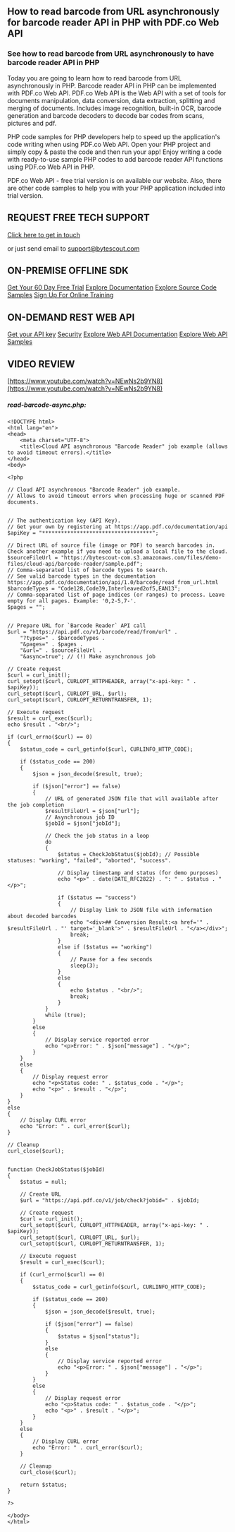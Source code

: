 ## How to read barcode from URL asynchronously for barcode reader API in PHP with PDF.co Web API

### See how to read barcode from URL asynchronously to have barcode reader API in PHP

Today you are going to learn how to read barcode from URL asynchronously in PHP. Barcode reader API in PHP can be implemented with PDF.co Web API. PDF.co Web API is the Web API with a set of tools for documents manipulation, data conversion, data extraction, splitting and merging of documents. Includes image recognition, built-in OCR, barcode generation and barcode decoders to decode bar codes from scans, pictures and pdf.

PHP code samples for PHP developers help to speed up the application's code writing when using PDF.co Web API. Open your PHP project and simply copy & paste the code and then run your app! Enjoy writing a code with ready-to-use sample PHP codes to add barcode reader API functions using PDF.co Web API in PHP.

PDF.co Web API - free trial version is on available our website. Also, there are other code samples to help you with your PHP application included into trial version.

## REQUEST FREE TECH SUPPORT

[Click here to get in touch](https://bytescout.zendesk.com/hc/en-us/requests/new?subject=PDF.co%20Web%20API%20Question)

or just send email to [support@bytescout.com](mailto:support@bytescout.com?subject=PDF.co%20Web%20API%20Question) 

## ON-PREMISE OFFLINE SDK 

[Get Your 60 Day Free Trial](https://bytescout.com/download/web-installer?utm_source=github-readme)
[Explore Documentation](https://bytescout.com/documentation/index.html?utm_source=github-readme)
[Explore Source Code Samples](https://github.com/bytescout/ByteScout-SDK-SourceCode/)
[Sign Up For Online Training](https://academy.bytescout.com/)


## ON-DEMAND REST WEB API

[Get your API key](https://app.pdf.co/signup?utm_source=github-readme)
[Security](https://pdf.co/security)
[Explore Web API Documentation](https://apidocs.pdf.co?utm_source=github-readme)
[Explore Web API Samples](https://github.com/bytescout/ByteScout-SDK-SourceCode/tree/master/PDF.co%20Web%20API)

## VIDEO REVIEW

[https://www.youtube.com/watch?v=NEwNs2b9YN8](https://www.youtube.com/watch?v=NEwNs2b9YN8)




<!-- code block begin -->

##### **read-barcode-async.php:**
    
```
<!DOCTYPE html>
<html lang="en">
<head>
    <meta charset="UTF-8">
    <title>Cloud API asynchronous "Barcode Reader" job example (allows to avoid timeout errors).</title>
</head>
<body>

<?php 

// Cloud API asynchronous "Barcode Reader" job example.
// Allows to avoid timeout errors when processing huge or scanned PDF documents.


// The authentication key (API Key).
// Get your own by registering at https://app.pdf.co/documentation/api
$apiKey = "***********************************";

// Direct URL of source file (image or PDF) to search barcodes in. Check another example if you need to upload a local file to the cloud.
$sourceFileUrl = "https://bytescout-com.s3.amazonaws.com/files/demo-files/cloud-api/barcode-reader/sample.pdf";
// Comma-separated list of barcode types to search. 
// See valid barcode types in the documentation https://app.pdf.co/documentation/api/1.0/barcode/read_from_url.html
$barcodeTypes = "Code128,Code39,Interleaved2of5,EAN13";
// Comma-separated list of page indices (or ranges) to process. Leave empty for all pages. Example: '0,2-5,7-'.
$pages = "";


// Prepare URL for `Barcode Reader` API call
$url = "https://api.pdf.co/v1/barcode/read/from/url" . 
    "?types=" . $barcodeTypes .
    "&pages=" . $pages .
    "&url=" . $sourceFileUrl .
    "&async=true"; // (!) Make asynchronous job

// Create request
$curl = curl_init();
curl_setopt($curl, CURLOPT_HTTPHEADER, array("x-api-key: " . $apiKey));
curl_setopt($curl, CURLOPT_URL, $url);
curl_setopt($curl, CURLOPT_RETURNTRANSFER, 1);

// Execute request
$result = curl_exec($curl);
echo $result . "<br/>";

if (curl_errno($curl) == 0)
{
    $status_code = curl_getinfo($curl, CURLINFO_HTTP_CODE);
    
    if ($status_code == 200)
    {
        $json = json_decode($result, true);
        
        if ($json["error"] == false)
        {
            // URL of generated JSON file that will available after the job completion
            $resultFileUrl = $json["url"];
            // Asynchronous job ID
            $jobId = $json["jobId"];
            
            // Check the job status in a loop
            do
            {
                $status = CheckJobStatus($jobId); // Possible statuses: "working", "failed", "aborted", "success".
                
                // Display timestamp and status (for demo purposes)
                echo "<p>" . date(DATE_RFC2822) . ": " . $status . "</p>";
                
                if ($status == "success")
                {
                    // Display link to JSON file with information about decoded barcodes
                    echo "<div>## Conversion Result:<a href='" . $resultFileUrl . "' target='_blank'>" . $resultFileUrl . "</a></div>";
                    break;
                }
                else if ($status == "working")
                {
                    // Pause for a few seconds
                    sleep(3);
                }
                else 
                {
                    echo $status . "<br/>";
                    break;
                }
            }
            while (true);
        }
        else
        {
            // Display service reported error
            echo "<p>Error: " . $json["message"] . "</p>"; 
        }
    }
    else
    {
        // Display request error
        echo "<p>Status code: " . $status_code . "</p>"; 
        echo "<p>" . $result . "</p>"; 
    }
}
else
{
    // Display CURL error
    echo "Error: " . curl_error($curl);
}

// Cleanup
curl_close($curl);


function CheckJobStatus($jobId)
{
    $status = null;
    
    // Create URL
    $url = "https://api.pdf.co/v1/job/check?jobid=" . $jobId;
    
    // Create request
    $curl = curl_init();
    curl_setopt($curl, CURLOPT_HTTPHEADER, array("x-api-key: " . $apiKey));
    curl_setopt($curl, CURLOPT_URL, $url);
    curl_setopt($curl, CURLOPT_RETURNTRANSFER, 1);
    
    // Execute request
    $result = curl_exec($curl);
    
    if (curl_errno($curl) == 0)
    {
        $status_code = curl_getinfo($curl, CURLINFO_HTTP_CODE);
        
        if ($status_code == 200)
        {
            $json = json_decode($result, true);
        
            if ($json["error"] == false)
            {
                $status = $json["status"];
            }
            else
            {
                // Display service reported error
                echo "<p>Error: " . $json["message"] . "</p>"; 
            }
        }
        else
        {
            // Display request error
            echo "<p>Status code: " . $status_code . "</p>"; 
            echo "<p>" . $result . "</p>"; 
        }
    }
    else
    {
        // Display CURL error
        echo "Error: " . curl_error($curl);
    }
    
    // Cleanup
    curl_close($curl);
    
    return $status;
}

?>

</body>
</html>
```

<!-- code block end -->